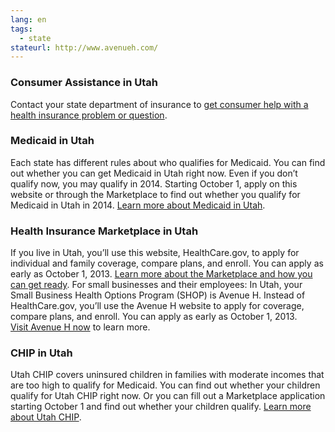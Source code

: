 ```yaml
--- 
lang: en 
tags: 
  - state
stateurl: http://www.avenueh.com/ 
--- 
```


### Consumer Assistance in Utah

Contact your state department of insurance to [get consumer help with a health insurance problem or question](https://insurance.utah.gov/).

### Medicaid in Utah

Each state has different rules about who qualifies for Medicaid. You can find out whether you can get Medicaid in Utah right now. Even if you don’t qualify now, you may qualify in 2014. Starting October 1, apply on this website or through the Marketplace to find out whether you qualify for Medicaid in Utah in 2014. [Learn more about Medicaid in Utah](http://health.utah.gov/umb/).

### Health Insurance Marketplace in Utah

If you live in Utah, you’ll use this website, HealthCare.gov, to apply for individual and family coverage, compare plans, and enroll. You can apply as early as October 1, 2013. [Learn more about the Marketplace and how you can get ready](/how-can-i-get-ready-to-enroll-in-the-marketplace). For small businesses and their employees: In Utah, your Small Business Health Options Program (SHOP) is Avenue H. Instead of HealthCare.gov, you’ll use the Avenue H website to apply for coverage, compare plans, and enroll. You can apply as early as October 1, 2013. [Visit Avenue H now](http://www.avenueh.com/) to learn more.

### CHIP in Utah

Utah CHIP covers uninsured children in families with moderate incomes that are too high to qualify for Medicaid. You can find out whether your children qualify for Utah CHIP right now. Or you can fill out a Marketplace application starting October 1 and find out whether your children qualify. [Learn more about Utah CHIP](http://health.utah.gov/chip/).
